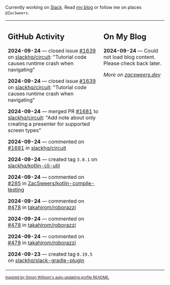 Currently working on [Slack](https://slack.com/). Read [my blog](https://zacsweers.dev/) or follow me on places `@ZacSweers`.

<table><tr><td valign="top" width="60%">

## GitHub Activity
<!-- githubActivity starts -->
**2024-09-24** — closed issue [#1639](https://github.com/slackhq/circuit/issues/1639) on [slackhq/circuit](https://github.com/slackhq/circuit): "Tutorial code causes runtime crash when navigating"

**2024-09-24** — closed issue [#1639](https://github.com/slackhq/circuit/issues/1639) on [slackhq/circuit](https://github.com/slackhq/circuit): "Tutorial code causes runtime crash when navigating"

**2024-09-24** — merged PR [#1681](https://github.com/slackhq/circuit/pull/1681) to [slackhq/circuit](https://github.com/slackhq/circuit): "Add note about only creating a presenter for supported screen types"

**2024-09-24** — commented on [#1681](https://github.com/slackhq/circuit/pull/1681#issuecomment-2371905551) in [slackhq/circuit](https://github.com/slackhq/circuit)

**2024-09-24** — created tag `3.0.1` on [slackhq/kotlin-cli-util](https://github.com/slackhq/kotlin-cli-util)

**2024-09-24** — commented on [#285](https://github.com/ZacSweers/kotlin-compile-testing/issues/285#issuecomment-2371751520) in [ZacSweers/kotlin-compile-testing](https://github.com/ZacSweers/kotlin-compile-testing)

**2024-09-24** — commented on [#478](https://github.com/takahirom/roborazzi/issues/478#issuecomment-2371702386) in [takahirom/roborazzi](https://github.com/takahirom/roborazzi)

**2024-09-24** — commented on [#478](https://github.com/takahirom/roborazzi/issues/478#issuecomment-2371697977) in [takahirom/roborazzi](https://github.com/takahirom/roborazzi)

**2024-09-24** — commented on [#478](https://github.com/takahirom/roborazzi/issues/478#issuecomment-2371691644) in [takahirom/roborazzi](https://github.com/takahirom/roborazzi)

**2024-09-23** — created tag `0.19.5` on [slackhq/slack-gradle-plugin](https://github.com/slackhq/slack-gradle-plugin)
<!-- githubActivity ends -->
</td><td valign="top" width="40%">

## On My Blog
<!-- blog starts -->
**2024-09-24** — Could not load blog content. Please check back later.
<!-- blog ends -->
_More on [zacsweers.dev](https://zacsweers.dev/)_
</td></tr></table>

<sub><a href="https://simonwillison.net/2020/Jul/10/self-updating-profile-readme/">Inspired by Simon Willison's auto-updating profile README.</a></sub>